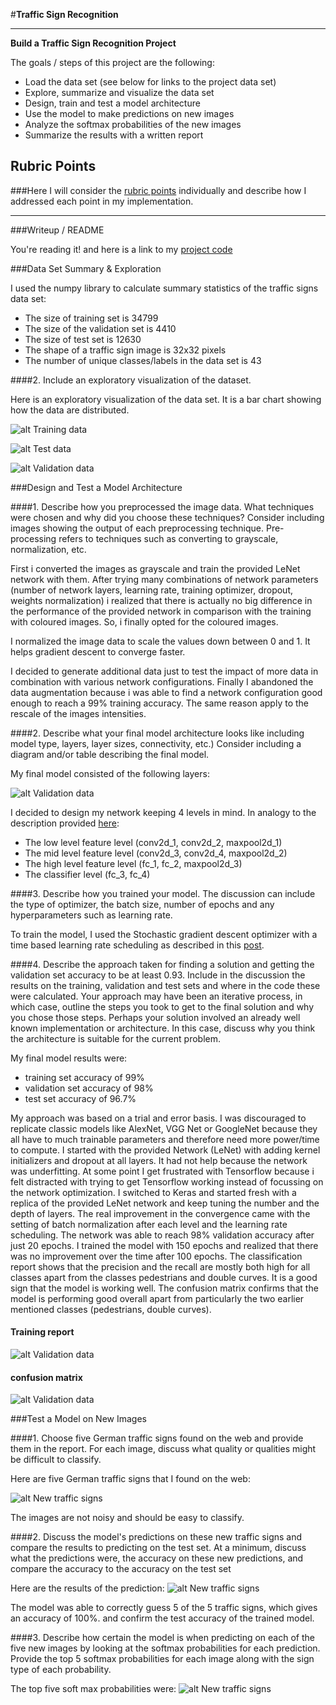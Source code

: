 #**Traffic Sign Recognition** 

---

**Build a Traffic Sign Recognition Project**

The goals / steps of this project are the following:

* Load the data set (see below for links to the project data set)
* Explore, summarize and visualize the data set
* Design, train and test a model architecture
* Use the model to make predictions on new images
* Analyze the softmax probabilities of the new images
* Summarize the results with a written report


## Rubric Points
###Here I will consider the [rubric points](https://review.udacity.com/#!/rubrics/481/view) individually and describe how I addressed each point in my implementation.  

---
###Writeup / README

You're reading it! and here is a link to my [project code](https://github.com/ValeryToda/CarND-Traffic-Sign/blob/master/Traffic_Sign_Classifier.ipynb)

###Data Set Summary & Exploration


I used the numpy library to calculate summary statistics of the traffic
signs data set:

* The size of training set is 34799
* The size of the validation set is 4410
* The size of test set is 12630
* The shape of a traffic sign image is 32x32 pixels
* The number of unique classes/labels in the data set is 43

####2. Include an exploratory visualization of the dataset.

Here is an exploratory visualization of the data set. It is a bar chart showing how the data are distributed.


![alt Training data](images/hist_train.png)

![alt Test data](images/hist_test.png)

![alt Validation data](images/hist_valid.png)

###Design and Test a Model Architecture

####1. Describe how you preprocessed the image data. What techniques were chosen and why did you choose these techniques? Consider including images showing the output of each preprocessing technique. Pre-processing refers to techniques such as converting to grayscale, normalization, etc. 

First i converted the images as grayscale and train the provided LeNet network with them. After trying many combinations of network parameters (number of network layers, learning rate, training optimizer, dropout, weights normalization) i realized that there is actually no big difference in the performance of the provided network in comparison with the training with coloured images. So, i finally opted for the coloured images.

I normalized the image data to scale the values down between 0 and 1. It helps gradient descent to converge faster.

I decided to generate additional data just to test the impact of more data in combination with various network configurations. Finally I abandoned the data augmentation because i was able to find a network configuration good enough to reach a 99% training accuracy. The same reason apply to the rescale of the images intensities. 

####2. Describe what your final model architecture looks like including model type, layers, layer sizes, connectivity, etc.) Consider including a diagram and/or table describing the final model.

My final model consisted of the following layers:

![alt Validation data](images/model.png)

I decided to design my network keeping 4 levels in mind. In analogy to the description provided [here](https://wiki.tum.de/display/lfdv/Convolutional+Neural+Networks): 

* The low level feature level (conv2d_1, conv2d_2, maxpool2d_1)
* The mid level feature level (conv2d_3, conv2d_4, maxpool2d_2)
* The high level feature level (fc_1, fc_2, maxpool2d_3)
* The classifier level (fc_3, fc_4)

####3. Describe how you trained your model. The discussion can include the type of optimizer, the batch size, number of epochs and any hyperparameters such as learning rate.

To train the model, I used the Stochastic gradient descent optimizer with a time based learning rate scheduling as described in this [post](http://machinelearningmastery.com/using-learning-rate-schedules-deep-learning-models-python-keras/). 

####4. Describe the approach taken for finding a solution and getting the validation set accuracy to be at least 0.93. Include in the discussion the results on the training, validation and test sets and where in the code these were calculated. Your approach may have been an iterative process, in which case, outline the steps you took to get to the final solution and why you chose those steps. Perhaps your solution involved an already well known implementation or architecture. In this case, discuss why you think the architecture is suitable for the current problem.

My final model results were:

* training set accuracy of 99%
* validation set accuracy of 98% 
* test set accuracy of 96.7%

My approach was based on a trial and error basis. I was discouraged to replicate classic models like AlexNet, VGG Net or GoogleNet because they all have to much trainable parameters and therefore need more power/time to compute. I started with the provided Network (LeNet) with adding kernel initializers and dropout at all layers. It had not help because the network was underfitting. At some point I get frustrated with Tensorflow because i felt distracted with trying to get Tensorflow working instead of focussing on the network optimization. I switched to Keras and started fresh with a replica of the provided LeNet network and keep tuning the number and the depth of layers. The real improvement in the convergence came with the setting of batch normalization after each level and the learning rate scheduling. The network was able to reach 98% validation accuracy after just 20 epochs. I trained the model with 150 epochs and realized that there was no improvement over the time after 100 epochs. The classification report shows that the precision and the recall are mostly both high for all classes apart from the classes pedestrians and double curves. It is a good sign that the model is working well. The confusion matrix confirms that the model is performing good overall apart from particularly the two earlier mentioned classes (pedestrians, double curves). 

#### Training report
![alt Validation data](images/report.png)
#### confusion matrix
![alt Validation data](images/confusion.png)


###Test a Model on New Images

####1. Choose five German traffic signs found on the web and provide them in the report. For each image, discuss what quality or qualities might be difficult to classify.

Here are five German traffic signs that I found on the web:

![alt New traffic signs](images/new_signs.png)

The images are not noisy and should be easy to classify.

####2. Discuss the model's predictions on these new traffic signs and compare the results to predicting on the test set. At a minimum, discuss what the predictions were, the accuracy on these new predictions, and compare the accuracy to the accuracy on the test set 

Here are the results of the prediction:
![alt New traffic signs](images/target_pred.png)

The model was able to correctly guess 5 of the 5 traffic signs, which gives an accuracy of 100%. and confirm the test accuracy of the trained model.

####3. Describe how certain the model is when predicting on each of the five new images by looking at the softmax probabilities for each prediction. Provide the top 5 softmax probabilities for each image along with the sign type of each probability. 

The top five soft max probabilities were:
![alt New traffic signs](images/top5.png)
